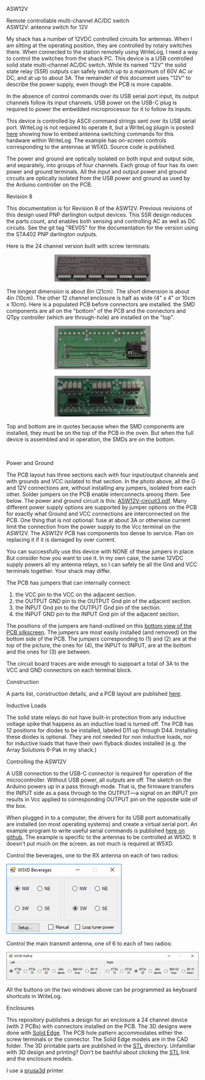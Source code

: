ASW12V

<p>
Remote controllable multi-channel AC/DC switch<br/>
ASW12V: antenna switch for 12V
</p>

My shack has a number of 12VDC controlled circuits for antennas. When
I am sitting at the operating position, they are
 controlled by rotary switches there. 
When connected to the station remotely using WriteLog, I need a way to 
control the switches from the shack PC. This device is a USB controlled
solid state multi-channel AC/DC switch. While its named "12V" the solid state
relay (SSR) outputs can
safely switch up to a maximum of 60V AC or DC, and at up to about 3A. The remainder of
this document uses "12V" to describe the power supply, even though the PCB
is more capable.

In the absence of 
control commands over its USB serial port input,
its output channels follow its input channels. USB power on the 
USB-C plug is required to power the embedded microprocessor for it to
follow its inputs.

<p>This device is controlled by ASCII command strings sent over
its USB serial port. WriteLog is not required to operate it,
but a WriteLog plugin is posted <a href='W5XD-antennas'>here</a> showing 
how to embed
antenna switching commands for this hardware
within WriteLog. The example has on-screen controls corresponding
to the antennas at W5XD. Source code is published.</p>

<p>The power and ground are optically isolated on both input and output side, and separately,
into groups of four channels. Each group of four has its own power and ground terminals.
All the input and output power and ground circuits are optically isolated
from the USB power and ground as used by the Arduino controller on the PCB.</p>
<p>

Revision 8

<p> This documentation is for Revision 8 of the ASW12V. Previous revisions of this design used 
PNP darlington output devices. This SSR design reduces the parts count, and enables both sensing
and controlling AC as well as DC circuits. See the git tag "REV05" for the documentation for the
version using the STA402 PNP darlington outputs.
</p>
Here is the 24 channel version built with screw terminals:</p>
<p align='center'><img height="50%" width='50%' src='Picture24Channel.jpg' alt='Picture24Channel.jpg'/></p>
The longest dimension is about 8in (21cm). The short dimension is about 4in (10cm). The other 
12 channel enclosure is half as wide (4" x 4" or 10cm x 10cm). 
Here is a populated PCB before connectors are installed. the SMD components are all on the "bottom" of the PCB
and the connectors and QTpy controller (which are through-hole) are installed on the "top".
<p align='center'><img height="50%" width='50%' src='PCBtop.jpg' alt='PCBtop.jpg'/></p>
<p align='center'><img height="50%" width='50%' src='PCBbottom.jpg' alt='PCBbottom.jpg'/></p>
<p>Top and bottom are in quotes because when the SMD components are installed, they must be on  the
top of the PCB in the oven. But when the full device is assembled and in operation, the SMDs are on the bottom.</p>
<br/>
<p>Power and Ground</p>

<p>The PCB layout has three sections each with four input/output channels and with grounds and
VCC isolated to that section. In the photo above, all the G and 12V connections are, without installing any jumpers,
 isolated from each other. Solder jumpers on the PCB enable interconnects among them. See below.
 The power and ground circuit is this:
<a href='ASW12V-circuit3.pdf'>ASW12V-circuit3.pdf</a>. 
Many different power supply options are supported by jumper options on the PCB for exactly what Ground and 
VCC connections are interconnected on
the PCB. One thing that is not optional: fuse at about 3A or otherwise current limit the connection from the
 power supply to the Vcc terminal on the ASW12V. The ASW12V PCB has components too dense to service. Plan on
 replacing it if it is damaged by over current.
 
You can successfully use this device with NONE of these jumpers in place. But consider how you want to use it.
In my own case, the same 12VDC supply powers all my antenna relays, so I can safely tie all the Gnd and VCC
terminals together. Your shack may differ.

The PCB has jumpers that can internally connect:</p>
<ol>
<li>the VCC pin to the VCC on the adjacent section.
<li>the OUTPUT GND pin to the OUTPUT Gnd pin of the adjacent section.
<li>the INPUT Gnd pin to the OUTPUT Gnd pin of the section.
<li>the INPUT GND pin to the INPUT Gnd pin of the adjacent section.
 </ol>
 The positions of the jumpers are hand-outlined on this <a href='ASW12V-bottom.pdf'>bottom view of the PCB silkscreen</a>. 
 The jumpers are most easily installed (and removed) on the bottom side of the PCB. The jumpers corresponding to (1) and (2) are at the top of the picture, 
 the ones for (4), the INPUT to INPUT, are at the bottom and the ones for (3) are between.
 
 The circuit board traces are wide enough
 to suppoart a total of 3A to the VCC and GND connectors on each terminal block.
 
Construction

<p>A parts list, construction details, and a PCB layout are published <a href='construction.md'>here</a>.</p> 

Inductive Loads

The solid state relays do not have built-in protection from any inductive voltage spike that happens as
an inductive load is turned off. The PCB has 12 positions for diodes to be installed, labeled D11 up through D44.
Installing these diodes is optional. They are not needed for non inductive loads, nor for inductive loads that have
their own flyback diodes installed (e.g. the Array Solutions 6-Pak in my shack.)

Controlling the ASW12V

A USB connection to the USB-C connector is required for operation of the microcontroller. Without USB power, all outputs are
off. The sketch on the Arduino powers up
in a pass through mode. That is, the firmware transfers the INPUT
side as a pass through to the OUTPUT&mdash;a signal on an INPUT pin results in Vcc applied to corresponding OUTPUT pin on
the opposite side of the box.
<p>When plugged in to a computer, the drivers for its USB port automatically are installed (on most
 operating systems) and create a virtual serial port. An example program to write useful serial commands is published <a href='W5XD-antennas'>here on github</a>. The example
is specific to the antennas to be controlled at W5XD. It doesn't put much on the screen. as not much is required at W5XD.</p>
<p>Control the beverages, one to the RX antenna on each of two radios:</p>
<img src='w5xd-antennas-1.png' alt='w5xd-antennas-1.png'/>
<p>Control the main transmit antenna, one of 6 to each of two radios:</p>
<img src='w5xd-antennas-RatPak.png' alt='w5xd-antennas-RatPak.png'/>
<p>All the buttons on the two windows above can be programmed as keyboard shortcuts in WriteLog.</p>
Enclosures

<p>This repository publishes a design for an enclosure a 24 channel device (with 2 PCBs) with connectors installed on the PCB.
 The 3D designs were done with <a href='solidedge.com'>Solid Edge</a>. 
The PCB hole pattern accommodates either the screw terminals or the connector. The
Solid Edge models are in the CAD folder. The 3D printable parts are published in the <a href="STL/">STL</a> directory. Unfamiliar with 3D design 
and printing? Don't be bashful about clicking the <a href="STL/">STL</a> link and the enclosure models. </p>

I use a <a href='http://prusa3d.com'>prusa3d</a> printer.
 
